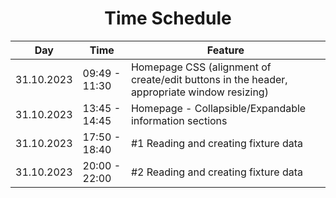 <h1 align="center">Time Schedule</h1>

| Day        | Time          | Feature                                                                                    |
|------------|---------------|--------------------------------------------------------------------------------------------|
| 31.10.2023 | 09:49 - 11:30 | Homepage CSS (alignment of create/edit buttons in the header, appropriate window resizing) |
| 31.10.2023 | 13:45 - 14:45 | Homepage - Collapsible/Expandable information sections                                     |
| 31.10.2023 | 17:50 - 18:40 | #1 Reading and creating fixture data                                                       |
| 31.10.2023 | 20:00 - 22:00 | #2 Reading and creating fixture data                                                       |

